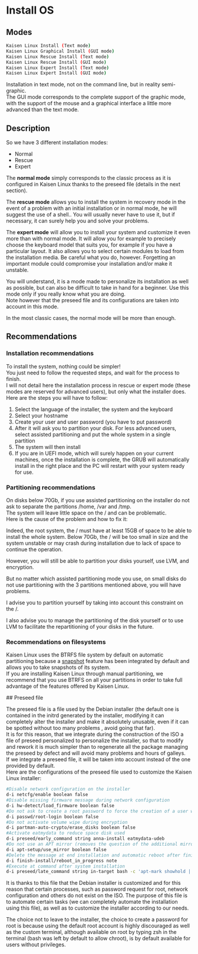 # Install OS

## Modes

```bash
Kaisen Linux Install (Text mode)
Kaisen Linux Graphical Install (GUI mode)
Kaisen Linux Rescue Install (Text mode)
Kaisen Linux Rescue Install (GUI mode)
Kaisen Linux Expert Install (Text mode)
Kaisen Linux Expert Install (GUI mode)
```

Installation in text mode, not on the command line, but in reality semi-graphic.  
The GUI mode corresponds to the complete support of the graphic mode, with the support of the mouse and a graphical interface a little more advanced than the text mode.

## Description

So we have 3 different installation modes:  
- Normal
- Rescue
- Expert

The **normal mode** simply corresponds to the classic process as it is configured in Kaisen Linux thanks to the preseed file (details in the next section).  

The **rescue mode** allows you to install the system in recovery mode in the event of a problem with an initial installation or in normal mode, he will suggest the use of a shell.. You will usually never have to use it, but if necessary, it can surely help you and solve your problems.  

The **expert mode** will allow you to install your system and customize it even more than with normal mode. It will allow you for example to precisely choose the keyboard model that suits you, for example if you have a particular layout. It also allows you to select certain modules to load from the installation media. Be careful what you do, however. Forgetting an important module could compromise your installation and/or make it unstable.  

You will understand, it is a mode made to personalize its installation as well as possible, but can also be difficult to take in hand for a beginner. Use this mode only if you really know what you are doing.  
Note however that the preseed file and its configurations are taken into account in this mode.  

In the most classic cases, the normal mode will be more than enough.

## Recommendations

### Installation recommendations

To install the system, nothing could be simpler!  
You just need to follow the requested steps, and wait for the process to finish.  
I will not detail here the installation process in rescue or expert mode (these modes are reserved for advanced users), but only what the installer does.  
Here are the steps you will have to follow:  
1. Select the language of the installer, the system and the keyboard
2. Select your hostname
3. Create your user and user password (you have to put password)
4. After it will ask you to partition your disk. For less advanced users, select assisted partitioning and put the whole system in a single partition
5. The system will then install
6. If you are in UEFI mode, which will surely happen on your current machines, once the installation is complete, the GRUB will automatically install in the right place and the PC will restart with your system ready for use.

### Partitioning recommendations

On disks below 70Gb, if you use assisted partitioning on the installer do not ask to separate the partitions /home, /var and /tmp.  
The system will leave little space on the / and can be problematic.  
Here is the cause of the problem and how to fix it:  

Indeed, the root system, the / must have at least 15GB of space to be able to install the whole system. Below 70Gb, the / will be too small in size and the system unstable or may crash during installation due to lack of space to continue the operation.  

However, you will still be able to partition your disks yourself, use LVM, and encryption.  

But no matter which assisted partitioning mode you use, on small disks do not use partitioning with the 3 partitions mentioned above, you will have problems.  

I advise you to partition yourself by taking into account this constraint on the /.  

I also advise you to manage the partitioning of the disk yourself or to use LVM to facilitate the repartitioning of your disks in the future.

### Recommendations on filesystems
Kaisen Linux uses the BTRFS file system by default on automatic partitioning because a [snapshot](advanced-btrfs-utilisation.html) feature has been integrated by default and allows you to take snapshots of its system.  
If you are installing Kaisen Linux through manual partitioning, we recommend that you use BTRFS on all your partitions in order to take full advantage of the features offered by Kaisen Linux.

## Preseed file

The preseed file is a file used by the Debian installer (the default one is contained in the initrd generated by the installer, modifying it can completely alter the installer and make it absolutely unusable, even if it can be spotted without too many problems , avoid going that far).  
It is for this reason, that we integrate during the construction of the ISO a file of preseed personalized to personalize the installer, so that to modify and rework it is much simpler than to regenerate all the package managing the preseed by defect and will avoid many problems and hours of galleys.  
If we integrate a preseed file, it will be taken into account instead of the one provided by default.  
Here are the configurations of the preseed file used to customize the Kaisen Linux installer:

```bash
#Disable network configuration on the installer
d-i netcfg/enable boolean false
#Disable missing firmware message during network configuration
d-i hw-detect/load_firmware boolean false
#Do not ask to create a root password to force the creation of a user with reduced privileges
d-i passwd/root-login boolean false
#Do not activate volume wipe during encryption
d-i partman-auto-crypto/erase_disks boolean false
#Activate eatmydata to reduce space disk used
d-i preseed/early_command string anna-install eatmydata-udeb
#Do not use an APT mirror (removes the question of the additional mirror for APT, useless here since everything is already in ISO)
d-i apt-setup/use_mirror boolean false
#Delete the message at end installation and automatic reboot after finish install
d-i finish-install/reboot_in_progress note
#Execute at command after system installation
d-i preseed/late_command string in-target bash -c 'apt-mark showhold | while read kernel;do apt-mark unhold $kernel;done' || true
```  

It is thanks to this file that the Debian installer is customized and for this reason that certain processes, such as password request for root, network configuration and others do not exist on the ISO. The purpose of this file is to automate certain tasks (we can completely automate the installation using this file), as well as to customize the installer according to our needs.  

The choice not to leave to the installer, the choice to create a password for root is because using the default root account is highly discouraged as well as the custom terminal, although available on root by typing zsh in the terminal (bash was left by default to allow chroot), is by default available for users without privileges.
